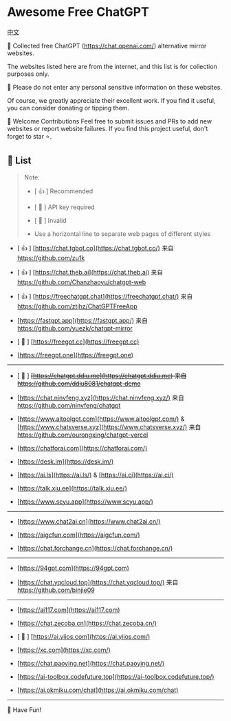 # Awesome Free ChatGPT

[中文](README.md)

🚀 Collected free ChatGPT (<https://chat.openai.com/>) alternative mirror websites.

The websites listed here are from the internet, and this list is for collection purposes only.

🚫 Please do not enter any personal sensitive information on these websites.

Of course, we greatly appreciate their excellent work. If you find it useful, you can consider donating or tipping them.

🌈 Welcome Contributions
Feel free to submit issues and PRs to add new websites or report website failures. If you find this project useful, don't forget to star ⭐.

## 📖 List

> Note:
>
> - [ 👍 ] Recommended
>
> - [ 🔐 ] API key required
>
> - [ 🚫 ] Invalid
>
> - Use a horizontal line to separate web pages of different styles

- [ 👍 ] [https://chat.tgbot.co](https://chat.tgbot.co/) 来自 <https://github.com/zu1k>

- [ 👍 ] [https://chat.theb.ai](https://chat.theb.ai) 来自 <https://github.com/Chanzhaoyu/chatgpt-web>

- [ 👍 ] [https://freechatgpt.chat](https://freechatgpt.chat/) 来自 <https://github.com/ztjhz/ChatGPTFreeApp>

- [https://fastgpt.app](https://fastgpt.app/) 来自 <https://github.com/yuezk/chatgpt-mirror>

- [ 🔐 ] [https://freegpt.cc](https://freegpt.cc)

- [https://freegpt.one](https://freegpt.one)

---

- [ 🚫 ] ~~[https://chatgpt.ddiu.me](https://chatgpt.ddiu.me) 来自 <https://github.com/ddiu8081/chatgpt-demo>~~

- [https://chat.ninvfeng.xyz](https://chat.ninvfeng.xyz/) 来自 <https://github.com/ninvfeng/chatgpt>

- [https://www.aitoolgpt.com](https://www.aitoolgpt.com/) & [https://www.chatsverse.xyz](https://www.chatsverse.xyz/) 来自 <https://github.com/ourongxing/chatgpt-vercel>

- [https://chatforai.com](https://chatforai.com/)

- [https://desk.im](https://desk.im/)

- [https://ai.ls](https://ai.ls/) & [https://ai.ci](https://ai.ci/)

- [https://talk.xiu.ee](https://talk.xiu.ee/)

- [https://www.scyu.app](https://www.scyu.app/)

---

- [https://www.chat2ai.cn](https://www.chat2ai.cn/)

- [https://aigcfun.com](https://aigcfun.com/)

- [https://chat.forchange.cn](https://chat.forchange.cn/)

---

- [https://94gpt.com](https://94gpt.com)

- [https://chat.yqcloud.top](https://chat.yqcloud.top/) 来自 <https://github.com/binjie09>

---

- [https://ai117.com](https://ai117.com)

- [https://chat.zecoba.cn](https://chat.zecoba.cn/)

- [ 🔐 ] [https://ai.yiios.com](https://ai.yiios.com/)

- [https://xc.com](https://xc.com/)

- [https://chat.paoying.net](https://chat.paoying.net/)

- [https://ai-toolbox.codefuture.top](https://ai-toolbox.codefuture.top/)

- [https://ai.okmiku.com/chat](https://ai.okmiku.com/chat)

---

🤟 Have Fun!